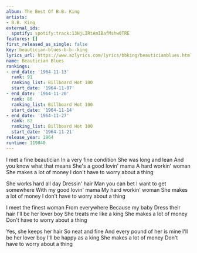 ```yaml
---
album: The Best Of B.B. King
artists:
- B.B. King
external_ids:
  spotify: spotify:track:13HjLIRtAmIBafMshw0TRE
features: []
first_released_as_single: false
key: beautician-blues-b-b--king
lyrics_url: https://www.azlyrics.com/lyrics/bbking/beauticianblues.html
name: Beautician Blues
rankings:
- end_date: '1964-11-13'
  rank: 91
  ranking_list: Billboard Hot 100
  start_date: '1964-11-07'
- end_date: '1964-11-20'
  rank: 86
  ranking_list: Billboard Hot 100
  start_date: '1964-11-14'
- end_date: '1964-11-27'
  rank: 82
  ranking_list: Billboard Hot 100
  start_date: '1964-11-21'
release_year: 1964
runtime: 119840
---
```

I met a fine beautician
In a very fine condition
She was long and lean
And you know what that means
She's a good lovin' mama
A hard workin' woman
She makes a lot of money
I don't have to worry about a thing

She works hard all day
Dressin' hair
Man you can bet
I want to get somewhere
With my good lovin' mama
My hard workin' woman
She makes a lot of money
I don't have to worry about a thing

I meet the finest woman
From everywhere
Because my baby
Dress their hair
I'll be her lover boy
She treats me like a king
She makes a lot of money
Don't have to worry about a thing

Yes, she keeps her hair
So neat and fine
And every pound of her is mine
I'll be her lover boy
I'll be happy as a king
She makes a lot of money
Don't have to worry about a thing
